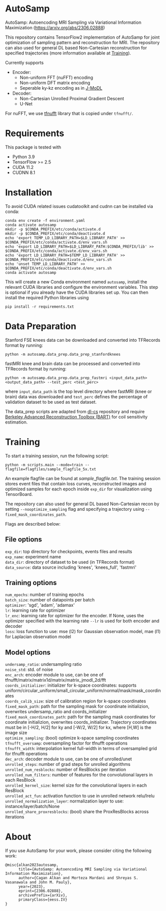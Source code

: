 # AutoSamp
 AutoSamp: Autoencoding MRI Sampling via Variational Information Maximization (https://arxiv.org/abs/2306.02888) 


This repository contains TensorFlow2 implementation of AutoSamp for joint optimization of sampling pattern and reconstruction for MRI. The repository can also used for general DL based Non-Cartesian reconstruction for specified trajectories (more information available at [Training](#Training)).

Currently supports  
- Encoder:  
    - Non-uniform FFT (nuFFT) encoding  
    - Non-uniform DFT matrix encoding
    - Seperable ky-kz encoding as in [J-MoDL](https://github.com/hkaggarwal/J-MoDL)
- Decoder:  
    - Non-Cartesian Unrolled Proximal Gradient Descent
    - U-Net

For nuFFT, we use [tfnufft](https://github.com/alkanc/tfnufft) library that is copied under `tfnufft/`.

# Requirements
This package is tested with
- Python 3.9
- TensorFlow >= 2.5
- CUDA 11.2
- CUDNN 8.1

# Installation
To avoid CUDA related issues cudatoolkit and cudnn can be installed via conda:
 
    conda env create -f environment.yaml
    conda activate autosamp
    mkdir -p $CONDA_PREFIX/etc/conda/activate.d
    mkdir -p $CONDA_PREFIX/etc/conda/deactivate.d
    echo 'export TEMP_LD_LIBRARY_PATH=$LD_LIBRARY_PATH' >> $CONDA_PREFIX/etc/conda/activate.d/env_vars.sh
    echo 'export LD_LIBRARY_PATH=$LD_LIBRARY_PATH:$CONDA_PREFIX/lib' >> $CONDA_PREFIX/etc/conda/activate.d/env_vars.sh
    echo 'export LD_LIBRARY_PATH=$TEMP_LD_LIBRARY_PATH' >> $CONDA_PREFIX/etc/conda/deactivate.d/env_vars.sh
    echo 'unset TEMP_LD_LIBRARY_PATH' >> $CONDA_PREFIX/etc/conda/deactivate.d/env_vars.sh
    conda activate autosamp

This will create a new Conda environment named `autosamp`, install the relevant CUDA libraries and configure the environment variables. This step is optional if you already have the CUDA libraries set up.
You can then install the required Python libraries using
<pre><code>pip install -r requirements.txt
</code></pre>

# Data Preparation
Stanford FSE knees data can be downloaded and converted into TFRecords format by running:
<pre><code>python -m autosamp.data_prep.data_prep_stanfordknees
</code></pre>
fastMRI knee and brain data can be processed and converted into TFRecords format by running:
<pre><code>python -m autosamp.data_prep.data_prep_fastmri &ltinput_data_path> &ltoutput_data_path> --test_perc &lttest_perc>
</code></pre>
where `input_data_path` is the top level directory where fastMRI (knee or brain) data was downloaded and `test_perc` defines the percentage of validation dataset to be used as test dataset.

The data_prep scripts are adapted from [dl-cs](https://github.com/MRSRL/dl-cs) repository and require [Berkeley Advanced Reconstruction Toolbox (BART)](https://mrirecon.github.io/bart/) for coil sensitivity estimation.

# Training
To start a training session, run the following script:

    python -m scripts.main --mode=train --flagfile=flagfiles/sample_flagfile_5x.txt

An example flagfile can be found at *sample_flagfile.txt*. The training session stores event files that contain loss curves, reconstructed images and optimized samples for each epoch inside `exp_dir` for visualization using TensorBoard.

The repository can also used for general DL based Non-Cartesian recon by setting `--nooptimize_sampling` flag and specifying a trajectory using `--fixed_mask_coordinates_path`.

Flags are described below:

## File options
`exp_dir`: top directory for checkpoints, events files and results  
`exp_name`: experiment name  
`data_dir`: directory of dataset to be used (in TFRecords format)  
`data_source`: data source including 'knees', 'knees_full', 'fastmri'  

## Training options
`num_epochs`: number of training epochs  
`batch_size`: number of datapoints per batch  
`optimizer`: 'sgd', 'adam', 'adamax'  
`lr`: learning rate for optimizer  
`lr_enc`: learning rate for optimizer for the encoder. If None, uses the optimizer specified with the learning rate `--lr` is used for both encoder and decoder  
`loss`: loss function to use: mse (l2) for Gaussian observation model, mae (l1) for Laplacian observation model  

## Model options
`undersamp_ratio`: undersampling ratio  
`noise_std`: std. of noise  
`enc_arch`: encoder module to use, can be one of tfnufft/matrix/matrix1d/matrix/matrix_jmodl_2d/fft  
`coords_initializer`: initializer for k-space coordinates: supports uniform/circular_uniform/small_circular_uniform/normal/mask/mask_coordinates  
`coords_calib_size`: size of calibration region for k-space coordinates  
`fixed_mask_path`: path for the sampling mask for coordinate initializion, overwrites undersamp_ratio and coords_initializer  
`fixed_mask_coordinates_path`: path for the sampling mask coordinates for coordinate initializion, overwrites coords_initializer. Trajectory coordinates must be in [-H/2, H/2] for ky and [-W/2, W/2] for kx, where [H,W] is the image size  
`optimize_sampling`: (bool) optimize k-space sampling coordinates  
`tfnufft_oversamp`: oversampling factor for tfnufft operations  
`tfnufft_width`: interpolation kernel full-width in terms of oversampled grid for tfnufft operations  
`dec_arch`: decoder module to use, can be one of unrolled/unet  
`unrolled_steps`: number of grad steps for unrolled algorithms  
`unrolled_num_resblocks`: number of ResBlocks per iteration  
`unrolled_num_filters`: number of features for the convolutional layers in each ResBlock  
`unrolled_kernel_size`: kernel size for the convolutional layers in each ResBlock  
`unrolled_act_fun`: activation function to use in unrolled network relu/lrelu  
`unrolled_normalization_layer`: normalization layer to use: instance/layer/batch/None  
`unrolled_share_proxresblocks`: (bool) share the ProxResBlocks across iterations  

# About
If you use AutoSamp for your work, please consider citing the following work:

    @misc{alkan2023autosamp,
          title={AutoSamp: Autoencoding MRI Sampling via Variational Information Maximization}, 
          author={Cagan Alkan and Morteza Mardani and Shreyas S. Vasanawala and John M. Pauly},
          year={2023},
          eprint={2306.02888},
          archivePrefix={arXiv},
          primaryClass={eess.IV}
    }
